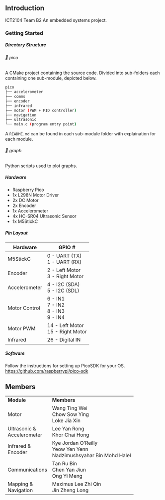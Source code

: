 ## Introduction

ICT2104 Team B2
An embedded systems project.

### Getting Started

##### Directory Structure

###### &#128193; pico
A CMake project containing the source code.
Divided into sub-folders each containing one sub-module, depicted below.
```bash
pico
├── accelerometer
├── comms
├── encoder
├── infrared
├── motor (PWM + PID controller)
├── navigation
├── ultrasonic
└── main.c (program entry point)
```

A `README.md` can be found in each sub-module folder with explaination for each module. 

###### &#128193; graph
Python scripts used to plot graphs.

##### Hardware
* Raspberry Pico
* 1x L298N Motor Driver
* 2x DC Motor
* 2x Encoder
* 1x Accelerometer
* 4x HC-SR04 Ultrasonic Sensor
* 1x M5StickC

##### Pin Layout
| Hardware | GPIO # |
|---|---|
| M5StickC | 0 - UART (TX) <br/> 1 - UART (RX) |
| Encoder | 2 - Left Motor <br/> 3 - Right Motor |
| Accelerometer | 4 - I2C (SDA) <br/> 5 - I2C (SDL) |
| Motor Control | 6 - IN1 <br/> 7 - IN2 <br/> 8 - IN3 <br/> 9 - IN4|
| Motor PWM | 14 - Left Motor <br/> 15 - Right Motor |
| Infrared | 26 - Digital IN |

##### Software
Follow the instructions for setting up PicoSDK for your OS.
https://github.com/raspberrypi/pico-sdk

## Members

<table>
  <tr>
    <td><strong>Module</strong></td>
    <td><strong>Members</strong></td>
  </tr>
  <tr>
    <td>Motor</td>
    <td>
    Wang Ting Wei
    <br/>
    Chow Sow Ying
    <br/>
    Loke Jia Xin
    </td>
  </tr>
  <tr>
    <td>Ultrasonic &<br/>Accelerometer</td>
    <td>
    Lee Yan Rong
    <br/>
    Khor Chai Hong
    </td>
  </tr>
  <tr>
    <td>Infrared &<br/>Encoder</td>
    <td>
    Kye Jordan O’Reilly
    <br/>
    Yeow Yen Yenn
    <br/>
    Nadzimushsyahar Bin Mohd Halel
    </td>
  </tr>
  <tr>
    <td>Communications</td>
    <td>
    Tan Ru Bin
    <br/>
    Chen Yan Jiun
    <br/>
    Ong Yi Meng
    </td>
  </tr>
  <tr>
    <td>Mapping &<br/>Navigation</td>
    <td>
    Maximus Lee Zhi Qin
    <br/>
    Jin Zheng Long
    </td>
  </tr>
</table>